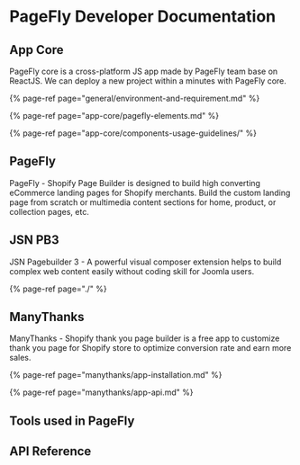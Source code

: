 # PageFly Developer Documentation

## App Core

PageFly core is a cross-platform JS app made by PageFly team base on ReactJS. We can deploy a new project within a minutes with PageFly core.

{% page-ref page="general/environment-and-requirement.md" %}

{% page-ref page="app-core/pagefly-elements.md" %}

{% page-ref page="app-core/components-usage-guidelines/" %}

## PageFly

PageFly - Shopify Page Builder is designed to build high converting eCommerce landing pages for Shopify merchants. Build the custom landing page from scratch or multimedia content sections for home, product, or collection pages, etc.

## JSN PB3

JSN Pagebuilder 3 - A powerful visual composer extension helps to build complex web content easily without coding skill for Joomla users.

{% page-ref page="./" %}

## ManyThanks

ManyThanks - Shopify thank you page builder is a free app to customize thank you page for Shopify store to optimize conversion rate and earn more sales.

{% page-ref page="manythanks/app-installation.md" %}

{% page-ref page="manythanks/app-api.md" %}



## Tools used in PageFly

## API Reference



